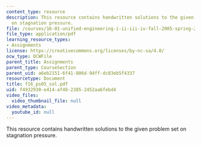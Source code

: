 ```yaml
---
content_type: resource
description: This resource contains handwritten solutions to the given problem set
  on stagnation pressure.
file: /courses/16-01-unified-engineering-i-ii-iii-iv-fall-2005-spring-2006/f4932930e414af4823852452aa6febd4_f16_ps05_sol.pdf
file_type: application/pdf
learning_resource_types:
- Assignments
license: https://creativecommons.org/licenses/by-nc-sa/4.0/
ocw_type: OCWFile
parent_title: Assignments
parent_type: CourseSection
parent_uid: a6eb2151-6f41-806d-94ff-dc83eb5f4337
resourcetype: Document
title: f16_ps05_sol.pdf
uid: f4932930-e414-af48-2385-2452aa6febd4
video_files:
  video_thumbnail_file: null
video_metadata:
  youtube_id: null
---
```

This resource contains handwritten solutions to the given problem set on stagnation pressure.